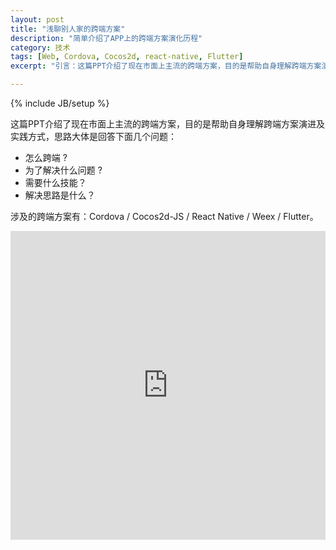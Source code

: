 ```yaml
---
layout: post
title: "浅聊别人家的跨端方案"
description: "简单介绍了APP上的跨端方案演化历程"
category: 技术
tags: [Web, Cordova, Cocos2d, react-native, Flutter]
excerpt: "引言：这篇PPT介绍了现在市面上主流的跨端方案，目的是帮助自身理解跨端方案演进及实践方式，思路大体是..."

---
```

{% include JB/setup %}

这篇PPT介绍了现在市面上主流的跨端方案，目的是帮助自身理解跨端方案演进及实践方式，思路大体是回答下面几个问题：

* 怎么跨端 ?
* 为了解决什么问题 ?
* 需要什么技能？
* 解决思路是什么？

涉及的跨端方案有：Cordova / Cocos2d-JS / React Native / Weex / Flutter。

<iframe src="https://myslide.cn/html_player/9867" width="562.5" height="494" frameborder="0" marginwidth="0" marginheight="0" scrolling="no" style="margin-bottom:5px; max-width: 100%;" allowfullscreen></iframe>
